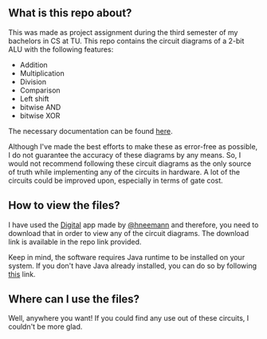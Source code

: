 ## What is this repo about?
This was made as project assignment during the third semester of my bachelors in CS at TU. This repo contains the circuit diagrams of a 2-bit ALU with the following features:

- Addition
- Multiplication
- Division
- Comparison
- Left shift
- bitwise AND
- bitwise XOR

The necessary documentation can be found [here](https://www.dropbox.com/s/d9dpcaoh0luv5tw/Two%20Bit%20ALU%20Documentation.pdf?dl=0).

Although I've made the best efforts to make these as error-free as possible, I do not guarantee the accuracy of these diagrams by any means. So, I would not recommend following these circuit diagrams as the only source of truth while implementing any of the circuits in hardware. A lot of the circuits could be improved upon, especially in terms of gate cost.

## How to view the files?
I have used the [Digital](https://github.com/hneemann/Digital) app made by [@hneemann](https://github.com/hneemann) and therefore, you need to download that in order to view any of the circuit diagrams. The download link is available in the repo link provided. 

Keep in mind, the software requires Java runtime to be installed on your system. If you don't have Java already installed, you can do so by following [this](https://www.java.com/download/ie_manual.jsp) link.

## Where can I use the files?
Well, anywhere you want! If you could find any use out of these circuits, I couldn't be more glad.
